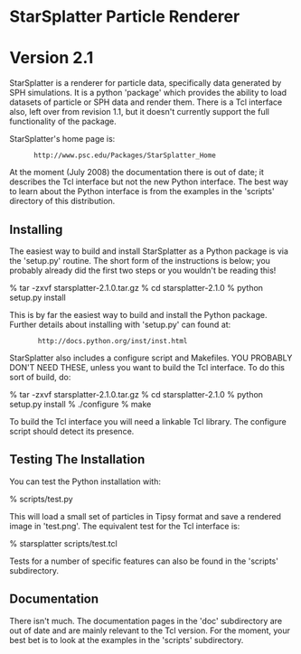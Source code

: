 
#                 StarSplatter Particle Renderer
#                          Version 2.1

  StarSplatter is a renderer for particle data, specifically data 
generated by SPH simulations.  It is a python 'package' which provides
the ability to load datasets of particle or SPH data and render them.
There is a Tcl interface also, left over from revision 1.1, but it
doesn't currently support the full functionality of the package.

  StarSplatter's home page is:

          http://www.psc.edu/Packages/StarSplatter_Home

At the moment (July 2008) the documentation there is out of date; it
describes the Tcl interface but not the new Python interface.  The 
best way to learn about the Python interface is from the examples in
the 'scripts' directory of this distribution.


## Installing


  The easiest way to build and install StarSplatter as a Python package
is via the 'setup.py' routine.  The short form of the instructions is
below; you probably already did the first two steps or you wouldn't
be reading this!

% tar -zxvf starsplatter-2.1.0.tar.gz
% cd starsplatter-2.1.0
% python setup.py install

This is by far the easiest way to build and install the Python package.  
Further details about installing with 'setup.py' can found at:

           http://docs.python.org/inst/inst.html

  StarSplatter also includes a configure script and Makefiles.  YOU PROBABLY
DON'T NEED THESE, unless you want to build the Tcl interface.  To do this
sort of build, do:

% tar -zxvf starsplatter-2.1.0.tar.gz
% cd starsplatter-2.1.0
% python setup.py install
% ./configure
% make

To build the Tcl interface you will need a linkable Tcl library. The
configure script should detect its presence.

## Testing The Installation

 You can test the Python installation with:

% scripts/test.py

This will load a small set of particles in Tipsy format and save a
rendered image in 'test.png'.  The equivalent test for the Tcl
interface is:

% starsplatter scripts/test.tcl

Tests for a number of specific features can also be found in the 'scripts'
subdirectory.

## Documentation

  There isn't much.  The documentation pages in the 'doc' subdirectory are
out of date and are mainly relevant to the Tcl version.  For the moment,
your best bet is to look at the examples in the 'scripts' subdirectory.


